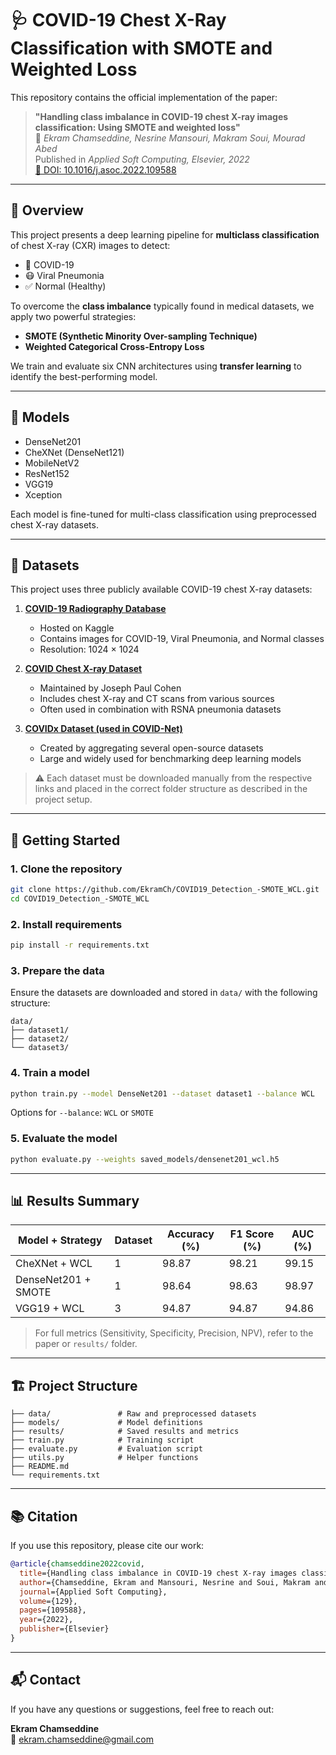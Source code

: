 
# 🩺 COVID-19 Chest X-Ray Classification with SMOTE and Weighted Loss

This repository contains the official implementation of the paper:

> **"Handling class imbalance in COVID-19 chest X-ray images classification: Using SMOTE and weighted loss"**  
> 📄 *Ekram Chamseddine, Nesrine Mansouri, Makram Soui, Mourad Abed*  
> Published in *Applied Soft Computing, Elsevier, 2022*  
> [🔗 DOI: 10.1016/j.asoc.2022.109588](https://doi.org/10.1016/j.asoc.2022.109588)

---

## 📌 Overview

This project presents a deep learning pipeline for **multiclass classification** of chest X-ray (CXR) images to detect:

- 🦠 COVID-19
- 😷 Viral Pneumonia
- ✅ Normal (Healthy)

To overcome the **class imbalance** typically found in medical datasets, we apply two powerful strategies:

- **SMOTE (Synthetic Minority Over-sampling Technique)**
- **Weighted Categorical Cross-Entropy Loss**

We train and evaluate six CNN architectures using **transfer learning** to identify the best-performing model.

---

## 🧠 Models

- DenseNet201
- CheXNet (DenseNet121)
- MobileNetV2
- ResNet152
- VGG19
- Xception

Each model is fine-tuned for multi-class classification using preprocessed chest X-ray datasets.

---

## 📂 Datasets

This project uses three publicly available COVID-19 chest X-ray datasets:

1. **[COVID-19 Radiography Database](https://www.kaggle.com/tawsifurrahman/covid19-radiography-database)**  
   - Hosted on Kaggle  
   - Contains images for COVID-19, Viral Pneumonia, and Normal classes  
   - Resolution: 1024 × 1024

2. **[COVID Chest X-ray Dataset](https://github.com/ieee8023/covid-chestxray-dataset)**  
   - Maintained by Joseph Paul Cohen  
   - Includes chest X-ray and CT scans from various sources  
   - Often used in combination with RSNA pneumonia datasets

3. **[COVIDx Dataset (used in COVID-Net)](https://github.com/lindawangg/COVID-Net/blob/master/docs/COVIDx.md)**  
   - Created by aggregating several open-source datasets  
   - Large and widely used for benchmarking deep learning models

> ⚠️ Each dataset must be downloaded manually from the respective links and placed in the correct folder structure as described in the project setup.

---

## 🚀 Getting Started

### 1. Clone the repository

```bash
git clone https://github.com/EkramCh/COVID19_Detection_-SMOTE_WCL.git
cd COVID19_Detection_-SMOTE_WCL
```

### 2. Install requirements

```bash
pip install -r requirements.txt
```

### 3. Prepare the data

Ensure the datasets are downloaded and stored in `data/` with the following structure:

```
data/
├── dataset1/
├── dataset2/
└── dataset3/
```

### 4. Train a model

```bash
python train.py --model DenseNet201 --dataset dataset1 --balance WCL
```

Options for `--balance`: `WCL` or `SMOTE`

### 5. Evaluate the model

```bash
python evaluate.py --weights saved_models/densenet201_wcl.h5
```

---

## 📊 Results Summary

| Model + Strategy     | Dataset | Accuracy (%) | F1 Score (%) | AUC (%) |
|----------------------|---------|--------------|--------------|---------|
| CheXNet + WCL        | 1       | 98.87        | 98.21        | 99.15   |
| DenseNet201 + SMOTE  | 1       | 98.64        | 98.63        | 98.97   |
| VGG19 + WCL          | 3       | 94.87        | 94.87        | 94.86   |

> For full metrics (Sensitivity, Specificity, Precision, NPV), refer to the paper or `results/` folder.

---

## 🏗️ Project Structure

```
├── data/               # Raw and preprocessed datasets
├── models/             # Model definitions
├── results/            # Saved results and metrics
├── train.py            # Training script
├── evaluate.py         # Evaluation script
├── utils.py            # Helper functions
├── README.md
└── requirements.txt
```

---

## 📚 Citation

If you use this repository, please cite our work:

```bibtex
@article{chamseddine2022covid,
  title={Handling class imbalance in COVID-19 chest X-ray images classification: Using SMOTE and weighted loss},
  author={Chamseddine, Ekram and Mansouri, Nesrine and Soui, Makram and Abed, Mourad},
  journal={Applied Soft Computing},
  volume={129},
  pages={109588},
  year={2022},
  publisher={Elsevier}
}
```

---

## 📬 Contact

If you have any questions or suggestions, feel free to reach out:

**Ekram Chamseddine**  
📧 ekram.chamseddine@gmail.com
